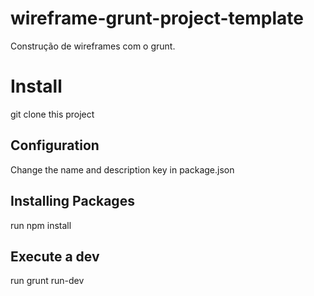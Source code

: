 wireframe-grunt-project-template
================================

Construção de wireframes com o grunt.

Install
==========

git clone this project

Configuration
-------------

Change the name and description key in package.json 

Installing Packages
-------------------

run npm install

Execute a dev
-------------

run grunt run-dev



